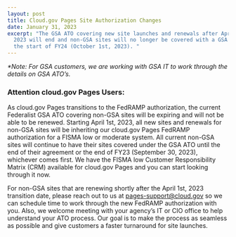 ```yaml
---
layout: post
title: Cloud.gov Pages Site Authorization Changes
date: January 31, 2023
excerpt: "The GSA ATO covering new site launches and renewals after April 1st,
  2023 will end and non-GSA sites will no longer be covered with a GSA ATO after
  the start of FY24 (October 1st, 2023). "
---
```

_*Note: For GSA customers, we are working with GSA IT to work through the details on GSA ATO’s._

### Attention cloud.gov Pages Users:

As cloud.gov Pages transitions to the FedRAMP authorization, the current Federalist GSA ATO covering non-GSA sites will be expiring and will not be able to be renewed. Starting April 1st, 2023, all new sites and renewals for non-GSA sites will be inheriting our cloud.gov Pages FedRAMP authorization for a FISMA low or moderate system. All current non-GSA sites will continue to have their sites covered under the GSA ATO until the end of their agreement or the end of FY23 (September 30, 2023), whichever comes first. We have the FISMA low Customer Responsibility Matrix (CRM) available for cloud.gov Pages and you can start looking through it now.

For non-GSA sites that are renewing shortly after the April 1st, 2023 transition date, please reach out to us at [pages-support@cloud.gov](mailto:pages-support@cloud.gov) so we can schedule time to work through the new FedRAMP authorization with you. Also, we welcome meeting with your agency’s IT or CIO office to help understand your ATO process. Our goal is to make the process as seamless as possible and give customers a faster turnaround for site launches.
